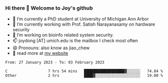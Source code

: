 ### Hi there 👋 Welcome to Joy's github

- 🔭 I’m currently a PhD student at University of Michigan Ann Arbor
- 🌱 I’m currently working with Prof. Satish Narayanasamy on hardware security
- 👯 I’m working on bioinfo related system security. 
- 📫 joydong [AT] umich.edu is the mailbox I check most often
- 😄 Pronouns: also know as jiao_chew
- 💬 read more at [my website](https://joydddd.github.io/)
<!--START_SECTION:waka-->

```text
From: 27 January 2023 - To: 03 February 2023

C                  7 hrs 54 mins   ██████████████████▓░░░░░░   74.84 %
Other              2 hrs           ████▓░░░░░░░░░░░░░░░░░░░░   19.00 %
```

<!--END_SECTION:waka-->
